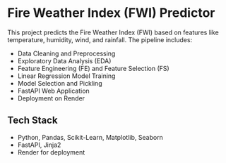 # Fire Weather Index (FWI) Predictor

This project predicts the Fire Weather Index (FWI) based on features like temperature, humidity, wind, and rainfall. The pipeline includes:

-  Data Cleaning and Preprocessing  
-  Exploratory Data Analysis (EDA)  
-  Feature Engineering (FE) and Feature Selection (FS)  
-  Linear Regression Model Training  
-  Model Selection and Pickling  
-  FastAPI Web Application  
-  Deployment on Render

## Tech Stack
- Python, Pandas, Scikit-Learn, Matplotlib, Seaborn
- FastAPI, Jinja2
- Render for deployment

